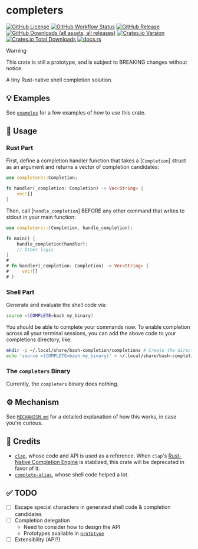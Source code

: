 # completers

[![GitHub License](https://img.shields.io/github/license/PRO-2684/completers?logo=opensourceinitiative)](https://github.com/PRO-2684/completers/blob/main/LICENSE)
[![GitHub Workflow Status](https://img.shields.io/github/actions/workflow/status/PRO-2684/completers/release.yml?logo=githubactions)](https://github.com/PRO-2684/completers/blob/main/.github/workflows/release.yml)
[![GitHub Release](https://img.shields.io/github/v/release/PRO-2684/completers?logo=githubactions)](https://github.com/PRO-2684/completers/releases)
[![GitHub Downloads (all assets, all releases)](https://img.shields.io/github/downloads/PRO-2684/completers/total?logo=github)](https://github.com/PRO-2684/completers/releases)
[![Crates.io Version](https://img.shields.io/crates/v/completers?logo=rust)](https://crates.io/crates/completers)
[![Crates.io Total Downloads](https://img.shields.io/crates/d/completers?logo=rust)](https://crates.io/crates/completers)
[![docs.rs](https://img.shields.io/docsrs/completers?logo=rust)](https://docs.rs/completers)

> [!WARNING]
> This crate is still a prototype, and is subject to BREAKING changes without notice.

A tiny Rust-native shell completion solution.

<!-- ## 📥 Installation

### Using [`binstall`](https://github.com/cargo-bins/cargo-binstall)

```bash
cargo binstall completers
```

### Downloading from Releases

Navigate to the [Releases page](https://github.com/PRO-2684/completers/releases) and download respective binary for your platform. Make sure to give it execute permissions.

### Compiling from Source

```bash
cargo install completers
``` -->

## 💡 Examples

See [`examples`](./examples/README.md) for a few examples of how to use this crate.

## 📖 Usage

### Rust Part

First, define a completion handler function that takes a [`Completion`] struct as an argument and returns a vector of completion candidates:

```rust
use completers::Completion;

fn handler(_completion: Completion) -> Vec<String> {
    vec![]
}
```

Then, call [`handle_completion`] BEFORE any other command that writes to stdout in your main function:

```rust
use completers::{Completion, handle_completion};

fn main() {
    handle_completion(handler);
    // Other logic
}
#
# fn handler(_completion: Completion) -> Vec<String> {
#     vec![]
# }
```

### Shell Part

Generate and evaluate the shell code via:

```bash
source <(COMPLETE=bash my_binary)
```

You should be able to complete your commands now. To enable completion across all your terminal sessions, you can add the above code to your completions directory, like:

```bash
mkdir -p ~/.local/share/bash-completion/completions # Create the directory if it doesn't exist
echo 'source <(COMPLETE=bash my_binary)' > ~/.local/share/bash-completion/completions/my_binary
```

### The `completers` Binary

Currently, the `completers` binary does nothing.

## ⚙️ Mechanism

See [`MECHANISM.md`](doc/MECHANISM.md) for a detailed explanation of how this works, in case you're curious.

## 🎉 Credits

- [`clap`](https://github.com/clap-rs/clap), whose code and API is used as a reference. When `clap`'s [Rust-Native Completion Engine](https://github.com/clap-rs/clap/issues/3166) is stablized, this crate will be deprecated in favor of it.
- [`complete-alias`](https://github.com/cykerway/complete-alias), whose shell code helped a lot.

## ✅ TODO

- [ ] Escape special characters in generated shell code & completion candidates
- [ ] Completion delegation
    - Need to consider how to design the API
    - Prototypes available in [`prototype`](./prototype)
- [ ] Extensibility (API?)
